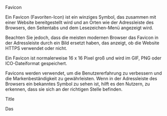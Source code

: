 Favicon

<link rel="icon">
Ein Favicon (Favoriten-Icon) ist ein winziges Symbol, das zusammen mit einer Website bereitgestellt wird und an Orten wie der Adressleiste des Browsers, den Seitentabs und dem Lesezeichen-Menü angezeigt wird.

Beachten Sie jedoch, dass die meisten modernen Browser das Favicon in der Adressleiste durch ein Bild ersetzt haben, das anzeigt, ob die Website HTTPS verwendet oder nicht.

Ein Favicon ist normalerweise 16 x 16 Pixel groß und wird im GIF, PNG oder ICO-Dateiformat gespeichert.

Favicons werden verwendet, um die Benutzererfahrung zu verbessern und die Markenbeständigkeit zu gewährleisten. Wenn in der Adressleiste des Browsers ein bekanntes Symbol zu sehen ist, hilft es den Nutzern, zu erkennen, dass sie sich an der richtigen Stelle befinden.

Title

Das <title>-Element HTML definiert den Titel des Dokuments, der in der Titelleiste eines Browsers oder in einem Tab einer Seite angezeigt wird. Es enthält nur Text; HTML-Tags innerhalb des Elements, falls vorhanden, werden ebenfalls als einfacher Text behandelt.
